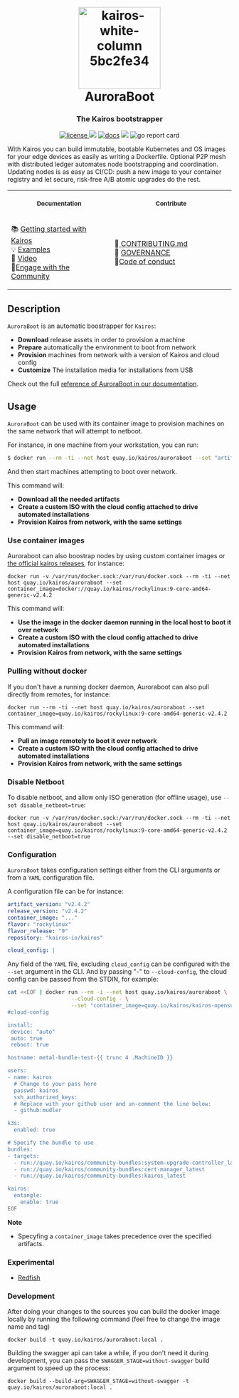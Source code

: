 <h1 align="center">
  <br>
     <img width="184" alt="kairos-white-column 5bc2fe34" src="https://user-images.githubusercontent.com/2420543/193010398-72d4ba6e-7efe-4c2e-b7ba-d3a826a55b7d.png"><br>
    AuroraBoot
<br>
</h1>

<h3 align="center">The Kairos bootstrapper</h3>
<p align="center">
  <a href="https://opensource.org/licenses/">
    <img src="https://img.shields.io/badge/licence-APL2-brightgreen"
         alt="license">
  </a>
  <a href="https://github.com/kairos-io/AuroraBoot/issues"><img src="https://img.shields.io/github/issues/kairos-io/AuroraBoot"></a>
  <a href="https://kairos.io/docs/" target=_blank> <img src="https://img.shields.io/badge/Documentation-blue"
         alt="docs"></a>
  <img src="https://img.shields.io/badge/made%20with-Go-blue">
  <img src="https://goreportcard.com/badge/github.com/kairos-io/AuroraBoot" alt="go report card" />
</p>


With Kairos you can build immutable, bootable Kubernetes and OS images for your edge devices as easily as writing a Dockerfile. Optional P2P mesh with distributed ledger automates node bootstrapping and coordination. Updating nodes is as easy as CI/CD: push a new image to your container registry and let secure, risk-free A/B atomic upgrades do the rest.


<table>
<tr>
<th align="center">
<img width="640" height="1px">
<p> 
<small>
Documentation
</small>
</p>
</th>
<th align="center">
<img width="640" height="1">
<p> 
<small>
Contribute
</small>
</p>
</th>
</tr>
<tr>
<td>

 📚 [Getting started with Kairos](https://kairos.io/docs/getting-started) <br> :bulb: [Examples](https://kairos.io/docs/examples) <br> :movie_camera: [Video](https://kairos.io/docs/media/) <br> :open_hands:[Engage with the Community](https://kairos.io/community/)
  
</td>
<td>
  
🙌[ CONTRIBUTING.md ]( https://github.com/kairos-io/kairos/blob/master/CONTRIBUTING.md ) <br> :raising_hand: [ GOVERNANCE ]( https://github.com/kairos-io/kairos/blob/master/GOVERNANCE.md ) <br>:construction_worker:[Code of conduct](https://github.com/kairos-io/kairos/blob/master/CODE_OF_CONDUCT.md) 
  
</td>
</tr>
</table>


## Description

`AuroraBoot` is an automatic boostrapper for `Kairos`:

- **Download** release assets in order to provision a machine
- **Prepare** automatically the environment to boot from network
- **Provision** machines from network with a version of Kairos and cloud config
- **Customize** The installation media for installations from USB

Check out the full [reference of AuroraBoot  in our documentation](https://kairos.io/docs/reference/auroraboot/).

## Usage

`AuroraBoot` can be used with its container image to provision machines on the same network that will attempt to netboot. 

For instance, in one machine from your workstation, you can run:

```bash
$ docker run --rm -ti --net host quay.io/kairos/auroraboot --set "artifact_version=v2.4.2" --set "release_version=v2.4.2" --set "flavor=rockylinux"--set "flavor_release=9"  --set repository="kairos-io/kairos" --cloud-config /....
```

And then start machines attempting to boot over network.

This command will:
- **Download all the needed artifacts**
- **Create a custom ISO with the cloud config attached to drive automated installations**
- **Provision Kairos from network, with the same settings**

### Use container images

Auroraboot can also boostrap nodes by using custom container images or [the official kairos releases](https://kairos.io/docs/reference/image_matrix/), for instance:

```
docker run -v /var/run/docker.sock:/var/run/docker.sock --rm -ti --net host quay.io/kairos/auroraboot --set container_image=docker://quay.io/kairos/rockylinux:9-core-amd64-generic-v2.4.2
```

This command will:
- **Use the image in the docker daemon running in the local host to boot it over network**
- **Create a custom ISO with the cloud config attached to drive automated installations**
- **Provision Kairos from network, with the same settings**

### Pulling without docker

If you don't have a running docker daemon, Auroraboot can also pull directly from remotes, for instance:


```
docker run --rm -ti --net host quay.io/kairos/auroraboot --set container_image=quay.io/kairos/rockylinux:9-core-amd64-generic-v2.4.2
```

This command will:
- **Pull an image remotely to boot it over network**
- **Create a custom ISO with the cloud config attached to drive automated installations**
- **Provision Kairos from network, with the same settings**

### Disable Netboot

To disable netboot, and allow only ISO generation (for offline usage), use `--set disable_netboot=true`:

```
docker run -v /var/run/docker.sock:/var/run/docker.sock --rm -ti --net host quay.io/kairos/auroraboot --set container_image=quay.io/kairos/rockylinux:9-core-amd64-generic-v2.4.2 --set disable_netboot=true
```

### Configuration

`AuroraBoot` takes configuration settings either from the CLI arguments or from a `YAML` configuration file.

A configuration file can be for instance:

```yaml
artifact_version: "v2.4.2"
release_version: "v2.4.2"
container_image: "..."
flavor: "rockylinux"
flavor_release: "9"
repository: "kairos-io/kairos"

cloud_config: |
```

Any field of the `YAML` file, excluding `cloud_config` can be configured with the `--set` argument in the CLI. And by passing "-" to `--cloud-config`, the cloud config can be passed from the STDIN, for example:

```bash
cat <<EOF | docker run --rm -i --net host quay.io/kairos/auroraboot \
                    --cloud-config - \
                    --set "container_image=quay.io/kairos/kairos-opensuse-leap:v1.5.1-k3sv1.21.14-k3s1"
#cloud-config

install:
 device: "auto"
 auto: true
 reboot: true

hostname: metal-bundle-test-{{ trunc 4 .MachineID }}

users:
- name: kairos
  # Change to your pass here
  passwd: kairos
  ssh_authorized_keys:
  # Replace with your github user and un-comment the line below:
  - github:mudler

k3s:
  enabled: true

# Specify the bundle to use
bundles:
- targets:
  - run://quay.io/kairos/community-bundles:system-upgrade-controller_latest
  - run://quay.io/kairos/community-bundles:cert-manager_latest
  - run://quay.io/kairos/community-bundles:kairos_latest

kairos:
  entangle:
    enable: true
EOF
```

**Note**

- Specyfing a `container_image` takes precedence over the specified artifacts.

### Experimental

- [Redfish](./redfish.md)

### Development

After doing your changes to the sources you can build the docker image locally by running the following command (feel free to change the image name and tag)

```
docker build -t quay.io/kairos/auroraboot:local .
```

Building the swagger api can take a while, if you don't need it during development, you can pass the `SWAGGER_STAGE=without-swagger` build argument to speed up the process:

```
docker build --build-arg=SWAGGER_STAGE=without-swagger -t quay.io/kairos/auroraboot:local .
```